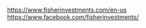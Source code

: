 





https://www.fisherinvestments.com/en-us    
https://www.facebook.com/fisherinvestments/      

